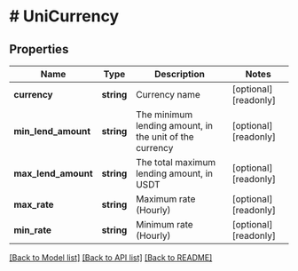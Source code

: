 # # UniCurrency

## Properties

Name | Type | Description | Notes
------------ | ------------- | ------------- | -------------
**currency** | **string** | Currency name | [optional] [readonly] 
**min_lend_amount** | **string** | The minimum lending amount, in the unit of the currency | [optional] [readonly] 
**max_lend_amount** | **string** | The total maximum lending amount, in USDT | [optional] [readonly] 
**max_rate** | **string** | Maximum rate (Hourly) | [optional] [readonly] 
**min_rate** | **string** | Minimum rate (Hourly) | [optional] [readonly] 

[[Back to Model list]](../../README.md#documentation-for-models) [[Back to API list]](../../README.md#documentation-for-api-endpoints) [[Back to README]](../../README.md)
